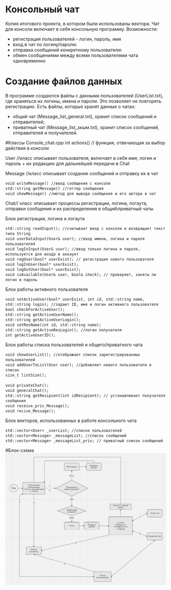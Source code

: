 # Консольный чат
Копия итогового проекта, в котором были использованы вектора. Чат для консоли включает в себя консольную программу. Возможности:
- регистрация пользователей - логин, пароль, имя
- вход в чат по логину/паролю
- отправка сообщений конкретному пользователю
- обмен сообщениями между всеми пользователями чата одновременно 

# Создание файлов данных
В программе создаются файлы с данными пользователей (UserList.txt), где храняться их логины, имена и пароли.
Это позволяет не повторять регистрацию.
Есть файлы, которые хранят данные о чатах:
- общий чат (Message_list_general.txt), хранит список сообщений и отправителей;
- приватный чат (Message_list_зкшм.txt), хранит список сообщений, отправителей и получателей.

#Классы
Console_chat.cpp
int actions() // функция, отвечающая за выбор действия в консоли

User //класс описывает пользователя, включает в себя имя, логин и пароль + их редакцию для дальнейшей передачи в Chat

Message //класс описывает создание сообщений и отправку их в чат

	void writeMessage() //ввод сообщения с консоли
	std::string getMessage() //геттер сообщения
	void showMessage() //метод для вывода сообщения и его автора в чат

Chat// класс описывает процессы регистрации, логина, логаута, отправки сообщения и их распределения в общий\приватный чаты

Блок регистрации, логина и логаута


	std::string readInput(); //считывает ввод с консоли и возвращает текст типа String
	void userDataInput(User& user); //ввод имени, логина и пароля пользователя4
	void logInInput(User& user); //ввод только логина и пароля, используется для входа в аккаунт 
	void regUser(bool* userExist); // регистрация нового пользователя
	void logInUser(bool* userExist);
	void logOutUser(bool* userExist);
	void isAvailable(User& user, bool& check); // проверяет, заняты ли логин и пароль

Блок работы активного пользователя

	void setActiveUser(bool* userExist, int id, std::string name, std::string login); //задает ID, имя и логин активного пользователя
	bool checkForActiveUser();
	std::string getActiveUserName();
	std::string getActiveUserLogin();
	void setResName(int id, std::string name);
	std::string getActiveResLogin(); //логин получателя
	int getActiveUserID();

 Блок работы списка пользователей и общего/приватного чата

 	void showUserList(); //отображает список зарегистрированных пользователей
	void addUserToList(User user); //добавляет нового пользователя в список
	size_t listSize();

	void privateChat();
	void generalChat();
	std::string getResipient(int idResipient); // устанавливает получателя сообщения
	void receive_priv_Message();
	void recive_Message();

 Блок векторов, использованных в работе консольного чата

	std::vector<User> _userList; //список пользователей
	std::vector<Message> _messageList; //список сообщений
	std::vector<Message> _messageList_priv; // приватный список сообщений

#Блок-схема
![Блок-схема работы программы](Scheme.png)


